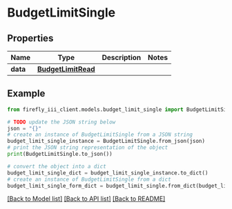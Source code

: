 # BudgetLimitSingle


## Properties

Name | Type | Description | Notes
------------ | ------------- | ------------- | -------------
**data** | [**BudgetLimitRead**](BudgetLimitRead.md) |  | 

## Example

```python
from firefly_iii_client.models.budget_limit_single import BudgetLimitSingle

# TODO update the JSON string below
json = "{}"
# create an instance of BudgetLimitSingle from a JSON string
budget_limit_single_instance = BudgetLimitSingle.from_json(json)
# print the JSON string representation of the object
print(BudgetLimitSingle.to_json())

# convert the object into a dict
budget_limit_single_dict = budget_limit_single_instance.to_dict()
# create an instance of BudgetLimitSingle from a dict
budget_limit_single_form_dict = budget_limit_single.from_dict(budget_limit_single_dict)
```
[[Back to Model list]](../README.md#documentation-for-models) [[Back to API list]](../README.md#documentation-for-api-endpoints) [[Back to README]](../README.md)


